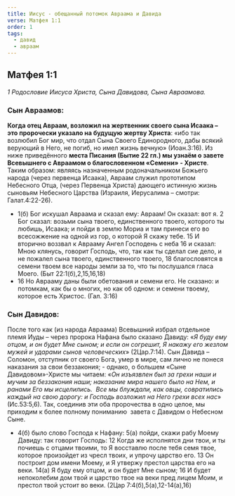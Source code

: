 ```yaml
---
title: Иисус - обещанный потомок Авраама и Давида
verse: Матфея 1:1
order: 1
tags:
  - давид
  - авраам
---
```


## Матфея 1:1

*1 Родословие Иисуса Христа, Сына Давидова, Сына Авраамова.*

### Сын Авраамов:

**Когда отец  Авраам, возложил на жертвенник своего сына Исаака – это пророчески указало на будущую жертву Христа**: «ибо так возлюбил Бог мир, что отдал Сына Своего Единородного, дабы всякий верующий в Него, не погиб, но имел жизнь вечную» (Иоан.3:16).  Из ниже приведённого **места Писания (Бытие 22 гл.) мы узнаём о завете Всевышнего с Авраамом о благословенном «Семени» - Христе**.  Таким образом: являясь назначенным родоначальником Божьего народа (через первенца Исаака), Авраам служил прототипом Небесного Отца, (через Первенца Христа) дающего истинную жизнь сыновьям Небесного Царства (Израиля, Иерусалима – смотри: Галат.4:22-26). 

- 1(б) Бог искушал Авраама и сказал ему: Авраам! Он сказал: вот я. 2 Бог сказал: возьми сына твоего, единственного твоего, которого ты любишь, Исаака; и пойди в землю Мориа и там принеси его во всесожжение на одной из гор, о которой Я скажу тебе. 15 И вторично воззвал к Аврааму Ангел Господень с неба 16 и сказал: Мною клянусь, говорит Господь, что, так как ты сделал сие дело, и не пожалел сына твоего, единственного твоего, 18 благословятся в семени твоем все народы земли за то, что ты послушался гласа Моего. (Быт 22:1(б),2,15,16,18)
- 16 Но Аврааму даны были обетования и семени его. Не сказано: и потомкам, как бы о многих, но как об одном: и семени твоему, которое есть Христос. (Гал. 3:16)

### Сын Давидов:

После того как (из народа Авраама) Всевышний избрал отдельное племя Иуды – через пророка Нафана было сказано Давиду: «*Я буду ему отцом, и он будет Мне сыном; и если он согрешит, Я накажу его жезлом мужей и ударами сынов человеческих*» (2Цар.7:14). Сын Давида – Соломон, отступник от своего Бога, умер в мире, сам лично не понеся наказания за свои беззакония; - однако, о большем «Сыне Давидовом»-Христе мы читаем: «*Он изъязвлен был за грехи наши и мучим за беззакония наши; наказание мира нашего было на Нем, и ранами Его мы исцелились.  Все мы блуждали, как овцы, совратились каждый на свою дорогу: и Господь возложил на Него грехи всех нас*» (Ис.53:5,6). Так, соединив эти оба пророчества в одно целое, мы приходим к более полному пониманию  завета с Давидом о Небесном Сыне.

- 4(б) было слово Господа к Нафану: 5(а) пойди, скажи рабу Моему Давиду: так говорит Господь: 12 Когда же исполнятся дни твои, и ты почиешь с отцами твоими, то Я восставлю после тебя семя твое, которое произойдет из чресл твоих, и упрочу царство его. 13 Он построит дом имени Моему, и Я утвержу престол царства его на веки. 14(а) Я буду ему отцом, и он будет Мне сыном; 16 И будет непоколебим дом твой и царство твое на веки пред лицем Моим, и престол твой устоит во веки. (2Цар 7:4(б),5(а),12-14(а),16)